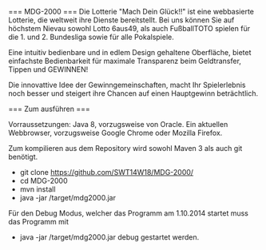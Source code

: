=== MDG-2000 ===
Die Lotterie "Mach Dein Glück!!" ist eine webbasierte Lotterie, die weltweit ihre Dienste bereitstellt. Bei uns können Sie
auf höchstem Nievau sowohl Lotto 6aus49, als auch FußballTOTO spielen für die 1. und 2. Bundesliga sowie für alle Pokalspiele.

Eine intuitiv bedienbare und in edlem Design gehaltene Oberfläche, bietet einfachste Bedienbarkeit für maximale Transparenz beim
Geldtransfer, Tippen und GEWINNEN!

Die innovattive Idee der Gewinngemeinschaften, macht Ihr Spielerlebnis noch besser und steigert ihre Chancen auf einen Hauptgewinn beträchtlich.

=== Zum ausführen ===

Vorraussetzungen:
Java 8, vorzugsweise von Oracle.
Ein aktuellen Webbrowser, vorzugsweise Google Chrome oder Mozilla Firefox.

Zum kompilieren aus dem Repository wird sowohl Maven 3 als auch git benötigt.

* git clone https://github.com/SWT14W18/MDG-2000/
* cd MDG-2000
* mvn install
* java -jar /target/mdg2000.jar

Für den Debug Modus, welcher das Programm am 1.10.2014 startet muss das Programm mit
* java -jar /target/mdg2000.jar debug
gestartet werden.